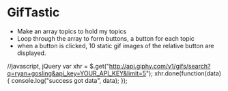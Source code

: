 # GifTastic

- Make an array topics to hold my topics
- Loop through the array to form buttons, a button for each topic
- when a button is clicked, 10 static gif images of the relative button are displayed.

//javascript, jQuery
var xhr = $.get("http://api.giphy.com/v1/gifs/search?q=ryan+gosling&api_key=YOUR_API_KEY&limit=5");
xhr.done(function(data) { console.log("success got data", data); });
				